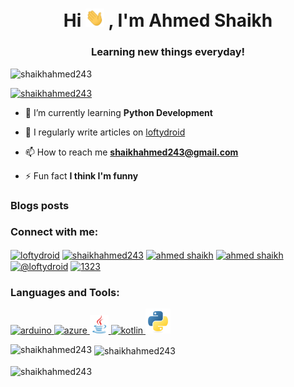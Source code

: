 <h1 align="center">Hi <img src="wave.gif" alt="wave" width="30"/> , I'm Ahmed Shaikh</h1>
<h3 align="center">Learning new things everyday!</h3>

<p align="left"> <img src="https://komarev.com/ghpvc/?username=shaikhahmed243&label=Profile%20views&color=0e75b6&style=flat" alt="shaikhahmed243" /> </p>

<p align="left"> <a href="https://github.com/ryo-ma/github-profile-trophy"><img src="https://github-profile-trophy.vercel.app/?username=shaikhahmed243" alt="shaikhahmed243" /></a> </p>

- 🌱 I’m currently learning **Python Development**

- 📝 I regularly write articles on [loftydroid](https://dev.to/loftydroid)

- 📫 How to reach me **shaikhahmed243@gmail.com**

- ⚡ Fun fact **I think I'm funny**

### Blogs posts
<!-- BLOG-POST-LIST:START -->
<!-- BLOG-POST-LIST:END -->

<h3 align="left">Connect with me:</h3>
<p align="left">
<a href="https://dev.to/loftydroid" target="blank"><img align="center" src="https://raw.githubusercontent.com/rahuldkjain/github-profile-readme-generator/master/src/images/icons/Social/devto.svg" alt="loftydroid" height="30" width="30" /></a>
<a href="https://twitter.com/shaikhahmed243" target="blank"><img align="center" src="https://raw.githubusercontent.com/rahuldkjain/github-profile-readme-generator/master/src/images/icons/Social/twitter.svg" alt="shaikhahmed243" height="30" width="30" /></a>
<a href="https://linkedin.com/in/ahmed shaikh" target="blank"><img align="center" src="https://raw.githubusercontent.com/rahuldkjain/github-profile-readme-generator/master/src/images/icons/Social/linked-in-alt.svg" alt="ahmed shaikh" height="30" width="30" /></a>
<a href="https://fb.com/ahmed shaikh" target="blank"><img align="center" src="https://raw.githubusercontent.com/rahuldkjain/github-profile-readme-generator/master/src/images/icons/Social/facebook.svg" alt="ahmed shaikh" height="30" width="30" /></a>
<a href="https://hashnode.com/@loftydroid" target="blank"><img align="center" src="https://raw.githubusercontent.com/rahuldkjain/github-profile-readme-generator/master/src/images/icons/Social/hashnode.svg" alt="@loftydroid" height="30" width="30" /></a>
<a href="https://discord.gg/1323" target="blank"><img align="center" src="https://raw.githubusercontent.com/rahuldkjain/github-profile-readme-generator/master/src/images/icons/Social/discord.svg" alt="1323" height="30" width="30" /></a>
</p>

<h3 align="left">Languages and Tools:</h3>
<p align="left"> <a href="https://www.arduino.cc/" target="_blank" rel="noreferrer"> <img src="https://cdn.worldvectorlogo.com/logos/arduino-1.svg" alt="arduino" width="30" height="30"/> </a> <a href="https://azure.microsoft.com/en-in/" target="_blank" rel="noreferrer"> <img src="https://www.vectorlogo.zone/logos/microsoft_azure/microsoft_azure-icon.svg" alt="azure" width="30" height="30"/> </a> <a href="https://www.java.com" target="_blank" rel="noreferrer"> <img src="https://raw.githubusercontent.com/devicons/devicon/master/icons/java/java-original.svg" alt="java" width="30" height="30"/> </a> <a href="https://kotlinlang.org" target="_blank" rel="noreferrer"> <img src="https://www.vectorlogo.zone/logos/kotlinlang/kotlinlang-icon.svg" alt="kotlin" width="30" height="30"/> </a> <a href="https://www.python.org" target="_blank" rel="noreferrer"> <img src="https://raw.githubusercontent.com/devicons/devicon/master/icons/python/python-original.svg" alt="python" width="40" height="40"/> </a> </p>

<p><img align="left" src="https://github-readme-stats.vercel.app/api/top-langs?username=shaikhahmed243&show_icons=true&locale=en&layout=compact" alt="shaikhahmed243" /></p>

<p>&nbsp;<img align="center" src="https://github-readme-stats.vercel.app/api?username=shaikhahmed243&show_icons=true&locale=en" alt="shaikhahmed243" /></p>

<p><img align="center" src="https://github-readme-streak-stats.herokuapp.com/?user=shaikhahmed243&" alt="shaikhahmed243" /></p>
